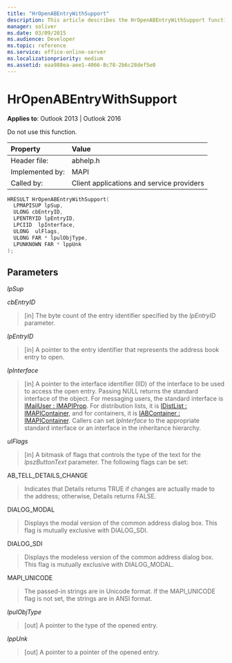 ```yaml
---
title: "HrOpenABEntryWithSupport" 
description: This article describes the HrOpenABEntryWithSupport function and provides syntax and parameters. Do not use this function.
manager: soliver
ms.date: 03/09/2015
ms.audience: Developer
ms.topic: reference
ms.service: office-online-server
ms.localizationpriority: medium
ms.assetid: eaa988ea-aee1-4066-8c78-2b6c28def5e0
---
```


# HrOpenABEntryWithSupport

**Applies to**: Outlook 2013 | Outlook 2016
  
Do not use this function.
  
|Property |Value |
|:-----|:-----|
|Header file:  <br/> |abhelp.h  <br/> |
|Implemented by:  <br/> |MAPI  <br/> |
|Called by:  <br/> |Client applications and service providers  <br/> |

```cpp
HRESULT HrOpenABEntryWithSupport(
  LPMAPISUP lpSup,
  ULONG cbEntryID,
  LPENTRYID lpEntryID,
  LPCIID  lpInterface,
  ULONG  ulFlags,
  ULONG FAR * lpulObjType,
  LPUNKNOWN FAR * lppUnk
);
```

## Parameters

 _lpSup_
  
>

 _cbEntryID_
  
> [in] The byte count of the entry identifier specified by the _lpEntryID_ parameter.

 _lpEntryID_
  
> [in] A pointer to the entry identifier that represents the address book entry to open.

 _lpInterface_
  
> [in] A pointer to the interface identifier (IID) of the interface to be used to access the open entry. Passing NULL returns the standard interface of the object. For messaging users, the standard interface is [IMailUser : IMAPIProp](imailuserimapiprop.md). For distribution lists, it is [IDistList : IMAPIContainer](idistlistimapicontainer.md), and for containers, it is [IABContainer : IMAPIContainer](iabcontainerimapicontainer.md). Callers can set _lpInterface_ to the appropriate standard interface or an interface in the inheritance hierarchy.

 _ulFlags_
  
> [in] A bitmask of flags that controls the type of the text for the _lpszButtonText_ parameter. The following flags can be set:

AB_TELL_DETAILS_CHANGE
  
> Indicates that Details returns TRUE if changes are actually made to the address; otherwise, Details returns FALSE.

DIALOG_MODAL
  
> Displays the modal version of the common address dialog box. This flag is mutually exclusive with DIALOG_SDI.

DIALOG_SDI
  
> Displays the modeless version of the common address dialog box. This flag is mutually exclusive with DIALOG_MODAL.

MAPI_UNICODE
  
> The passed-in strings are in Unicode format. If the MAPI_UNICODE flag is not set, the strings are in ANSI format.

 _lpulObjType_
  
> [out] A pointer to the type of the opened entry.

 _lppUnk_
  
> [out] A pointer to a pointer of the opened entry.
